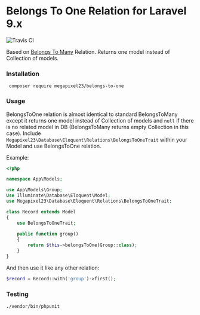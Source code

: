 Belongs To One Relation for Laravel 9.x
=====================================

![Travis CI](https://travis-ci.org/MEGApixel23/belongs-to-one.svg?branch=master)

Based on [Belongs To Many](https://laravel.com/docs/5.3/eloquent-relationships#defining-relationships) Relation. Returns one model instead of Collection of models.

### Installation

``` composer require megapixel23/belongs-to-one```

### Usage

BelongsToOne relation is almost identical to standard BelongsToMany except it returns one model instead of Collection of models and ```null``` if there is no related model in DB (BelongsToMany returns empty Collection in this case). Include ```Megapixel23\Database\Eloquent\Relations\BelongsToOneTrait``` within your Model and use BelongsToOne relation.

Example:

```php
<?php

namespace App\Models;

use App\Models\Group;
Use Illuminate\Database\Eloquent\Model;
use Megapixel23\Database\Eloquent\Relations\BelongsToOneTrait;

class Record extends Model
{
    use BelongsToOneTrait;
    
    public function group()
    {
        return $this->belongsToOne(Group::class);
    }
}
```

And then use it like any other relation:
```php
$record = Record::with('group')->first();
```

### Testing
```./vendor/bin/phpunit```
